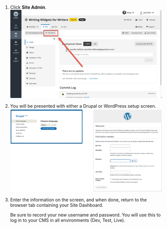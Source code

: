 1. Click **Site Admin**. 
   ![The Site Admin button](../images/create-site-site-admin.png)

1. You will be presented with either a Drupal or WordPress setup screen.
   ![Drupal and WordPress installation screens.](../images/create-site-cms-both.png)

1. Enter the information on the screen, and when done, return to the browser tab containing your Site Dashboard.

   <Alert title="Note" type="info">

   Be sure to record your new username and password.  You will use this to log in to your CMS in all environments (Dev, Test, Live).

   </Alert>

